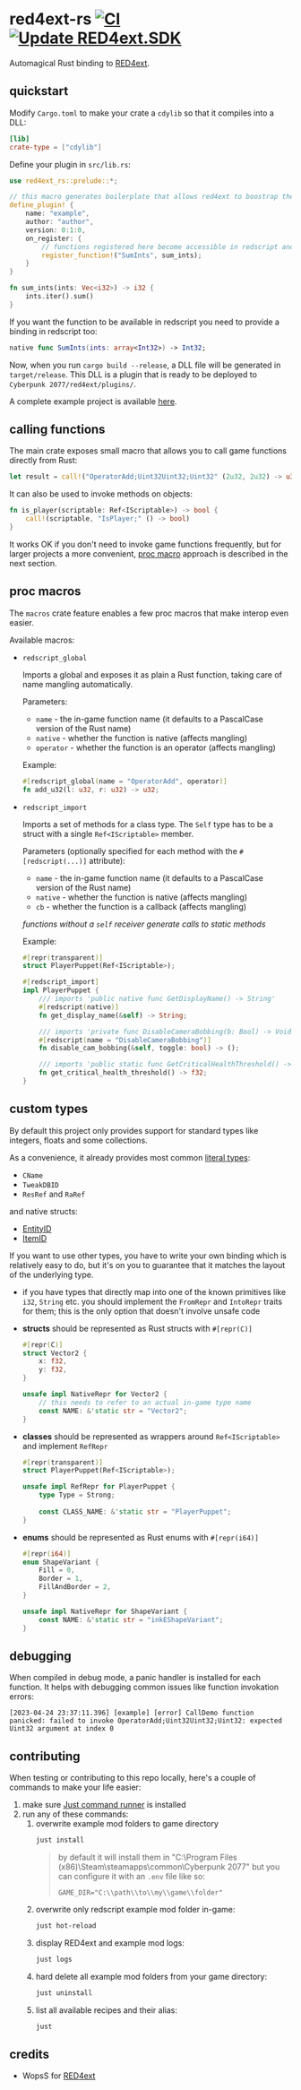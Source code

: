 # red4ext-rs [![CI](https://github.com/jac3km4/red4ext-rs/actions/workflows/ci.yml/badge.svg)](https://github.com/jac3km4/red4ext-rs/actions/workflows/ci.yml) [![Update RED4ext.SDK](https://github.com/jac3km4/red4ext-rs/actions/workflows/update-submodule.yml/badge.svg)](https://github.com/jac3km4/red4ext-rs/actions/workflows/update-submodule.yml)

Automagical Rust binding to [RED4ext](https://github.com/WopsS/RED4ext.SDK).

## quickstart

Modify `Cargo.toml` to make your crate a `cdylib` so that it compiles into a DLL:

```toml
[lib]
crate-type = ["cdylib"]
```

Define your plugin in `src/lib.rs`:

```rust
use red4ext_rs::prelude::*;

// this macro generates boilerplate that allows red4ext to boostrap the plugin
define_plugin! {
    name: "example",
    author: "author",
    version: 0:1:0,
    on_register: {
        // functions registered here become accessible in redscript and CET under the name provided as the first parameter
        register_function!("SumInts", sum_ints);
    }
}

fn sum_ints(ints: Vec<i32>) -> i32 {
    ints.iter().sum()
}
```

If you want the function to be available in redscript you need to provide a binding in redscript too:

```swift
native func SumInts(ints: array<Int32>) -> Int32;
```

Now, when you run `cargo build --release`, a DLL file will be generated in `target/release`.
This DLL is a plugin that is ready to be deployed to `Cyberpunk 2077/red4ext/plugins/`.

A complete example project is available [here](https://github.com/jac3km4/red4ext-rs-example).

## calling functions

The main crate exposes small macro that allows you to call game functions directly from Rust:

```rs
let result = call!("OperatorAdd;Uint32Uint32;Uint32" (2u32, 2u32) -> u32);
```

It can also be used to invoke methods on objects:

```rs
fn is_player(scriptable: Ref<IScriptable>) -> bool {
    call!(scriptable, "IsPlayer;" () -> bool)
}
```

It works OK if you don't need to invoke game functions frequently, but for larger projects a more
convenient, [proc macro](#proc-macros) approach is described in the next section.

## proc macros

The `macros` crate feature enables a few proc macros that make interop even easier.

Available macros:

- `redscript_global`
  
  Imports a global and exposes it as plain a Rust function,
  taking care of name mangling automatically.

  Parameters:
  - `name` - the in-game function name (it defaults to a PascalCase version of the Rust name)
  - `native` - whether the function is native (affects mangling)
  - `operator` - whether the function is an operator (affects mangling)
  
  Example:

    ```rs
    #[redscript_global(name = "OperatorAdd", operator)]
    fn add_u32(l: u32, r: u32) -> u32;
    ```

- `redscript_import`

  Imports a set of methods for a class type. The `Self` type has to be a struct with a single `Ref<IScriptable>` member.

  Parameters (optionally specified for each method with the `#[redscript(...)]` attribute):
  - `name` - the in-game function name (it defaults to a PascalCase version of the Rust name)
  - `native` - whether the function is native (affects mangling)
  - `cb` - whether the function is a callback (affects mangling)
  
  *functions without a `self` receiver generate calls to static methods*
  
  Example:

    ```rs
    #[repr(transparent)]
    struct PlayerPuppet(Ref<IScriptable>);

    #[redscript_import]
    impl PlayerPuppet {
        /// imports 'public native func GetDisplayName() -> String'
        #[redscript(native)]
        fn get_display_name(&self) -> String;

        /// imports 'private func DisableCameraBobbing(b: Bool) -> Void'
        #[redscript(name = "DisableCameraBobbing")]
        fn disable_cam_bobbing(&self, toggle: bool) -> ();

        /// imports 'public static func GetCriticalHealthThreshold() -> Float'
        fn get_critical_health_threshold() -> f32;
    }
    ```

## custom types

By default this project only provides support for standard types like integers, floats and some collections.

As a convenience, it already provides most common [literal types](https://wiki.redmodding.org/redscript/language/native-types#literal-types):

- `CName`
- `TweakDBID`
- `ResRef` and `RaRef`

and native structs:

- [EntityID](https://jac3km4.github.io/cyberdoc/#10085)
- [ItemID](https://jac3km4.github.io/cyberdoc/#15896)

If you want to use other types, you have to write your own binding which is relatively easy to do,
but it's on you to guarantee that it matches the layout of the underlying type.

- if you have types that directly map into one of the known primitives like `i32`, `String` etc.
  you should implement the `FromRepr` and `IntoRepr` traits for them;
  this is the only option that doesn't involve unsafe code
- **structs** should be represented as Rust structs with `#[repr(C)]`

    ```rs
    #[repr(C)]
    struct Vector2 {
        x: f32,
        y: f32,
    }

    unsafe impl NativeRepr for Vector2 {
        // this needs to refer to an actual in-game type name
        const NAME: &'static str = "Vector2";
    }
    ```

- **classes** should be represented as wrappers around `Ref<IScriptable>` and implement `RefRepr`

    ```rs
    #[repr(transparent)]
    struct PlayerPuppet(Ref<IScriptable>);

    unsafe impl RefRepr for PlayerPuppet {
        type Type = Strong;
        
        const CLASS_NAME: &'static str = "PlayerPuppet";
    }
    ```

- **enums** should be represented as Rust enums with `#[repr(i64)]`

    ```rs
    #[repr(i64)]
    enum ShapeVariant {
        Fill = 0,
        Border = 1,
        FillAndBorder = 2,
    }

    unsafe impl NativeRepr for ShapeVariant {
        const NAME: &'static str = "inkEShapeVariant";
    }
    ```

## debugging

When compiled in debug mode, a panic handler is installed for each function. It helps with debugging common issues like function invokation errors:

```log
[2023-04-24 23:37:11.396] [example] [error] CallDemo function panicked: failed to invoke OperatorAdd;Uint32Uint32;Uint32: expected Uint32 argument at index 0
```

## contributing
When testing or contributing to this repo locally, here's a couple of commands to make your life easier:
1. make sure [Just command runner](https://github.com/casey/just#installation) is installed
2. run any of these commands:
   1. overwrite example mod folders to game directory
      ```sh
      just install
      ```
      > by default it will install them in "C:\Program Files (x86)\Steam\steamapps\common\Cyberpunk 2077"
      > but you can configure it with an `.env` file like so:
      > ```.env
      > GAME_DIR="C:\\path\\to\\my\\game\\folder"
      > ```
    2. overwrite only redscript example mod folder in-game:
       ```sh
       just hot-reload
       ```
    3. display RED4ext and example mod logs:
       ```sh
       just logs
       ```
    4. hard delete all example mod folders from your game directory:
       ```sh
       just uninstall
       ```
    5. list all available recipes and their alias:
       ```sh
       just
       ```

## credits

- WopsS for [RED4ext](https://github.com/WopsS/RED4ext.SDK)

